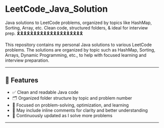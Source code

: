 # LeetCode_Java_Solution
Java solutions to LeetCode problems, organized by topics like HashMap, Sorting, Array, etc. Clean code, structured folders, &amp; ideal for interview prep.
🎗️🎗️🎗️🎗️🎗️🎗️🎗️🎗️🎗️🎗️🎗️🎗️🎗️🎗️🎗️🎗️🎗️🎗️🎗️🎗️

This repository contains my personal Java solutions to various LeetCode problems. The solutions are organized by topic such as HashMap, Sorting, Arrays, Dynamic Programming, etc., to help with focused learning and interview preparation.

-----------------------------------------------------------

## 🧠 Features

- ✅ Clean and readable Java code
- 🗂️ Organized folder structure by topic and problem number
- 🧪 Focused on problem-solving, optimization, and learning
- 💬 May include inline comments for clarity and better understanding
- 🚀 Continuously updated as I solve more problems

------------------------------------------------------------



